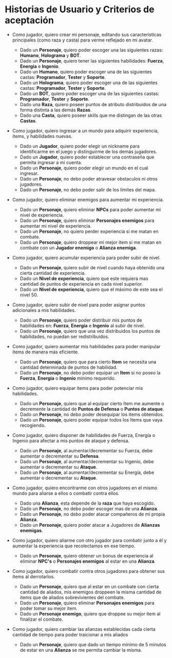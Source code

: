 # Historias de Usuario y Criterios de aceptación

* Como jugador, quiero crear mi personaje, editando sus características principales (como raza y casta) para verme reflejado en mi avatar.
  * Dado un **Personaje**, quiero poder escoger una las siguientes razas: **Humano**, **Holograma** y **BOT**.
  * Dado un **Personaje**, quiero tener las siguientes habilidades: **Fuerza**, **Energía** e **Ingenio**.
  * Dado un **Humano**, quiero poder escoger una de las siguientes castas: **Programador**, **Tester** y **Soporte**.
  * Dado un **Holograma**, quiero poder escoger una de las siguientes castas: **Programador**, **Tester** y **Soporte**.
  * Dado un **BOT**, quiero poder escoger una de las siguientes castas: **Programador**, **Tester** y **Soporte**.
  * Dado una **Raza**, quiero poseer puntos de atributo distribuidos de una forma distinta a las demás **Razas**.
  * Dado una **Casta**, quiero poseer skills que me distingan de las otras **Castas**.

* Como jugador, quiero ingresar a un mundo para adquirir experiencia, items, y habilidades nuevas.
  * Dado un **Jugador**, quiero poder elegir un nickname para identificarme en el juego y distinguirme de los demás jugadores.
  * Dado un **Jugador**, quiero poder establecer una contraseña que permita ingresar a mi cuenta.
  * Dado un **Personaje**, quiero poder elegir un mundo en el cual ingresar.
  * Dado un **Personaje**, no debo poder atravesar obstaculos ni otros jugadores.
  * Dado un **Personaje**, no debo poder salir de los límites del mapa.

* Como jugador, quiero eliminar enemigos para aumentar mi experiencia.
  * Dado un **Personaje**, quiero eliminar **NPCs** para poder aumentar mi nivel de experiencia.
  * Dado un **Personaje**, quiero eliminar **Personajes enemigos** para aumentar mi nivel de experiencia.
  * Dado un **Personaje**, no quiero perder experiencia si me matan en combate.
  * Dado un **Personaje**, quiero droppear mi mejor item si me matan en combate con un **Jugador enemigo** o **Alianza enemiga**.
 
* Como jugador, quiero acumular experiencia para poder subir de nivel.
  * Dado un **Personaje**, quiero subir de nivel cuando haya obtenido una cierta cantidad de experiencia.
  * Dado un **Nivel de experiencia**, quiero que este requiera mas cantidad de puntos de experiencia en cada nivel superior.
  * Dado un **Nivel de experiencia**, quiero que el máximo de este sea el nivel 50.
  
* Como jugador, quiero subir de nivel para poder asignar puntos adicionales a mis habilidades.
  * Dado un **Personaje**, quiero poder distribuir mis puntos de habilidades en: **Fuerza**, **Energía** e **Ingenio** al subir de nivel.
  * Dado un **Personaje**, quiero que una vez distribuidos los puntos de habilidades, no puedan ser redistribuidos.
  
* Como jugador, quiero aumentar mis habilidades para poder manipular ítems de manera más eficiente.
  * Dado un **Personaje**, quiero que para cierto **Item** se necesita una cantidad determinada de puntos de habilidad.
  * Dado un **Personaje**, no debo poder equipar un **Item** si no poseo la **Fuerza**, **Energía** o **Ingenio** mínimo requerido.
 
* Como jugador, quiero equipar items para poder potenciar mis habilidades.
  * Dado un **Personaje**, quiero que al equipar cierto Item me aumente o decremente la cantidad de **Puntos de Defensa** o **Puntos de ataque**.
  * Dado un **Personaje**, no debo poder desequipar los items obtenidos.
  * Dado un **Personaje**, quiero poder equipar todos los Items que vaya recogiendo.

* Como jugador, quiero disponer de habilidades de Fuerza, Energía o Ingenio para afectar a mis puntos de ataque y defensa.
  * Dado un **Personaje**, al aumentar/decrementar su Fuerza, debe aumentar o decrementar su **Defensa**.
  * Dado un **Personaje**, al aumentar/decrementar su Ingenio, debe aumentar o decrementar su **Ataque**.
  * Dado un **Personaje**, al aumentar/decrementar su Energía, debe aumentar o decrementar su **Ataque**.
  
* Como jugador, quiero encontrarme con otros jugadores en el mismo mundo para aliarse a ellos o combatir contra ellos.
  * Dado una **Alianza**, esta depende de la **raza** que haya escogido.
  * Dado un **Personaje**, no debo poder escoger mas de una **Alianza**.
  * Dado un **Personaje**, no debo poder atacar compañeros de mi propia **Alianza**.
  * Dado un **Personaje**, quiero poder atacar a Jugadores de **Alianzas enemigas**.
  
* Como jugador, quiero aliarme con otro jugador para combatir junto a él y aumentar la experiencia que recolectamos en ese tiempo.
  * Dado un **Personaje**, quiero obtener un bonus de experiencia al eliminar **NPC's** o **Personajes enemigos** al estar en una **Alianza**.
  
* Como jugador, quiero combatir contra otros jugadores para obtener sus ítems al derrotarlos.
  * Dado un **Personaje**, quiero que al estar en un combate con cierta cantidad de aliados, mis enemigos droppeen la misma cantidad de items que de aliados sobrevivientes del combate.
  * Dado un **Personaje**, quiero eliminar **Personajes enemigos** para poder tomar su mejor item.
  * Dado un **Personaje enemigo**, quiero que droppee su mejor item al finalizar el combate.

* Como jugador, quiero cambiar las alianzas establecidas cada cierta cantidad de tiempo para poder traicionar a mis aliados
  * Dado un **Personaje**, quiero que dado un tiempo mínimo de 5 minutos de estar en una **Alianza** se me permita cambiar la misma.
